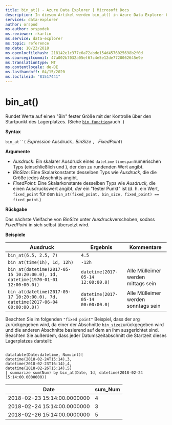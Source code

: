 ```yaml
---
title: bin_at() - Azure Data Explorer | Microsoft Docs
description: In diesem Artikel werden bin_at() in Azure Data Explorer beschrieben.
services: data-explorer
author: orspod
ms.author: orspodek
ms.reviewer: rkarlin
ms.service: data-explorer
ms.topic: reference
ms.date: 10/23/2018
ms.openlocfilehash: 218142e1c377e6a72abde154d4576025698b2f0d
ms.sourcegitcommit: 47a002b7032a05ef67c4e5e12de7720062645e9e
ms.translationtype: MT
ms.contentlocale: de-DE
ms.lasthandoff: 04/15/2020
ms.locfileid: "81517441"
---
```

# <a name="bin_at"></a>bin_at()

Rundet Werte auf einen "Bin" fester Größe mit der Kontrolle über den Startpunkt des Lagerplatzes.
(Siehe [`bin function`](./binfunction.md)auch .)

**Syntax**

`bin_at``(` *Expression* Ausdruck`,` *BinSize* `, ` *FixedPoint*`)`

**Argumente**

* *Ausdruck*: Ein skalarer Ausdruck eines `datetime` `timespan`numerischen Typs (einschließlich und ), der den zu rundenden Wert angibt.
* *BinSize*: Eine Skalarkonstante desselben Typs wie *Ausdruck,* die die Größe jedes Abschnitts angibt. 
* *FixedPoint*: Eine Skalarkonstante desselben Typs wie *Ausdruck,* die einen Ausdruckswert angibt, *der* ein "fester Punkt" ist (d. h. ein Wert, `fixed_point` für den `bin_at(fixed_point, bin_size, fixed_point) == fixed_point`.)

**Rückgabe**

Das nächste Vielfache von *BinSize* unter *Ausdruck*verschoben, sodass *FixedPoint* in sich selbst übersetzt wird.

**Beispiele**

|Ausdruck                                                                    |Ergebnis                           |Kommentare                   |
|------------------------------------------------------------------------------|---------------------------------|---------------------------|
|`bin_at(6.5, 2.5, 7)`                                                         |`4.5`                            ||
|`bin_at(time(1h), 1d, 12h)`                                                   |`-12h`                           ||
|`bin_at(datetime(2017-05-15 10:20:00.0), 1d, datetime(1970-01-01 12:00:00.0))`|`datetime(2017-05-14 12:00:00.0)`|Alle Mülleimer werden mittags sein   |
|`bin_at(datetime(2017-05-17 10:20:00.0), 7d, datetime(2017-06-04 00:00:00.0))`|`datetime(2017-05-14 00:00:00.0)`|Alle Mülleimer werden sonntags sein|


Beachten Sie im folgenden `"fixed point"` Beispiel, dass der arg zurückgegeben wird, da einer der Abschnitte `bin_size`zurückgegeben wird und die anderen Abschnitte basierend auf dem an ihm ausgerichtet sind. Beachten Sie außerdem, dass jeder Datumszeitabschnitt die Startzeit dieses Lagerplatzes darstellt:

```kusto

datatable(Date:datetime, Num:int)[
datetime(2018-02-24T15:14),3,
datetime(2018-02-23T16:14),4,
datetime(2018-02-26T15:14),5]
| summarize sum(Num) by bin_at(Date, 1d, datetime(2018-02-24 15:14:00.0000000)) 
```

|Date|sum_Num|
|---|---|
|2018-02-23 15:14:00.0000000|4|
|2018-02-24 15:14:00.0000000|3|
|2018-02-26 15:14:00.0000000|5|